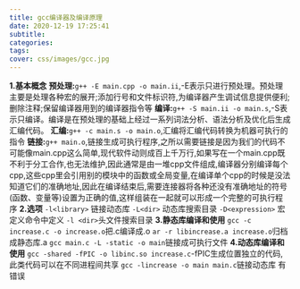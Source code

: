 ```yaml
---
title: gcc编译器及编译原理
date: 2020-12-19 17:25:41
subtitle:
categories:
tags:
cover: css/images/gcc.jpg
---
```

**1.基本概念**
**预处理:**`g++ -E main.cpp -o main.ii`,-E表示只进行预处理。预处理主要是处理各种宏的展开;添加行号和文件标识符,为编译器产生调试信息提供便利;删除注释;保留编译器用到的编译器指令等
**编译:**`g++ -S main.ii -o main.s`,-S表示只编译。编译是在预处理的基础上经过一系列词法分析、语法分析及优化后生成汇编代码。
**汇编:**`g++ -c main.s -o main.o`,汇编将汇编代码转换为机器可执行的指令
**链接:**`g++ main.o`,链接生成可执行程序,之所以需要链接是因为我们的代码不可能像main.cpp这么简单,现代软件动则成百上千万行,如果写在一个main.cpp既不利于分工合作,也无法维护,因此通常是由一堆cpp文件组成,编译器分别编译每个cpp,这些cpp里会引用别的模块中的函数或全局变量,在编译单个cpp的时候是没法知道它们的准确地址,因此在编译结束后,需要连接器将各种还没有准确地址的符号(函数、变量等)设置为正确的值,这样组装在一起就可以形成一个完整的可执行程序
**2.选项**
`-l<library>` 链接动态库
`-L<dir>` 动态库搜索目录
`-D<expression>` 宏定义命令中定义
`-l <dir>`头文件搜索目录
**3.静态库编译和使用**
`gcc -c increase.c -o increase.o`把.c编译成.o
`ar -r libincrease.a increase.o`归档成静态库.a
`gcc main.c -L -static -o main`链接成可执行文件
**4.动态库编译和使用**
`gcc -shared -fPIC -o libinc.so increase.c`-fPIC生成位置独立的代码,此类代码可以在不同进程间共享
`gcc -lincrease -o main main.c`链接动态库
有错误

